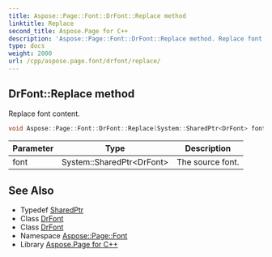 ```yaml
---
title: Aspose::Page::Font::DrFont::Replace method
linktitle: Replace
second_title: Aspose.Page for C++
description: 'Aspose::Page::Font::DrFont::Replace method. Replace font content in C++.'
type: docs
weight: 2000
url: /cpp/aspose.page.font/drfont/replace/
---
```

## DrFont::Replace method


Replace font content.

```cpp
void Aspose::Page::Font::DrFont::Replace(System::SharedPtr<DrFont> font)
```


| Parameter | Type | Description |
| --- | --- | --- |
| font | System::SharedPtr\<DrFont\> | The source font. |

## See Also

* Typedef [SharedPtr](../../../system/sharedptr/)
* Class [DrFont](../)
* Class [DrFont](../)
* Namespace [Aspose::Page::Font](../../)
* Library [Aspose.Page for C++](../../../)
